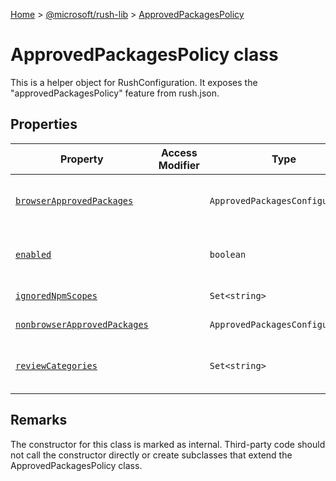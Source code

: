 [Home](./index) &gt; [@microsoft/rush-lib](rush-lib.md) &gt; [ApprovedPackagesPolicy](rush-lib.approvedpackagespolicy.md)

# ApprovedPackagesPolicy class

This is a helper object for RushConfiguration. It exposes the "approvedPackagesPolicy" feature from rush.json.

## Properties

|  Property | Access Modifier | Type | Description |
|  --- | --- | --- | --- |
|  [`browserApprovedPackages`](rush-lib.approvedpackagespolicy.browserapprovedpackages.md) |  | `ApprovedPackagesConfiguration` | Packages approved for usage in a web browser. This is the stricter of the two types, so by default all new packages are added to this file. |
|  [`enabled`](rush-lib.approvedpackagespolicy.enabled.md) |  | `boolean` | Whether the feature is enabled. The feature is enabled if the "approvedPackagesPolicy" field is assigned in rush.json. |
|  [`ignoredNpmScopes`](rush-lib.approvedpackagespolicy.ignorednpmscopes.md) |  | `Set<string>` | A list of NPM package scopes that will be excluded from review (e.g. \\"@types\\") |
|  [`nonbrowserApprovedPackages`](rush-lib.approvedpackagespolicy.nonbrowserapprovedpackages.md) |  | `ApprovedPackagesConfiguration` | Packages approved for usage everywhere \*except\* in a web browser. |
|  [`reviewCategories`](rush-lib.approvedpackagespolicy.reviewcategories.md) |  | `Set<string>` | A list of category names that are valid for usage as the RushConfigurationProject.reviewCategory field. This array will never be undefined. |

## Remarks

The constructor for this class is marked as internal. Third-party code should not call the constructor directly or create subclasses that extend the ApprovedPackagesPolicy class.

